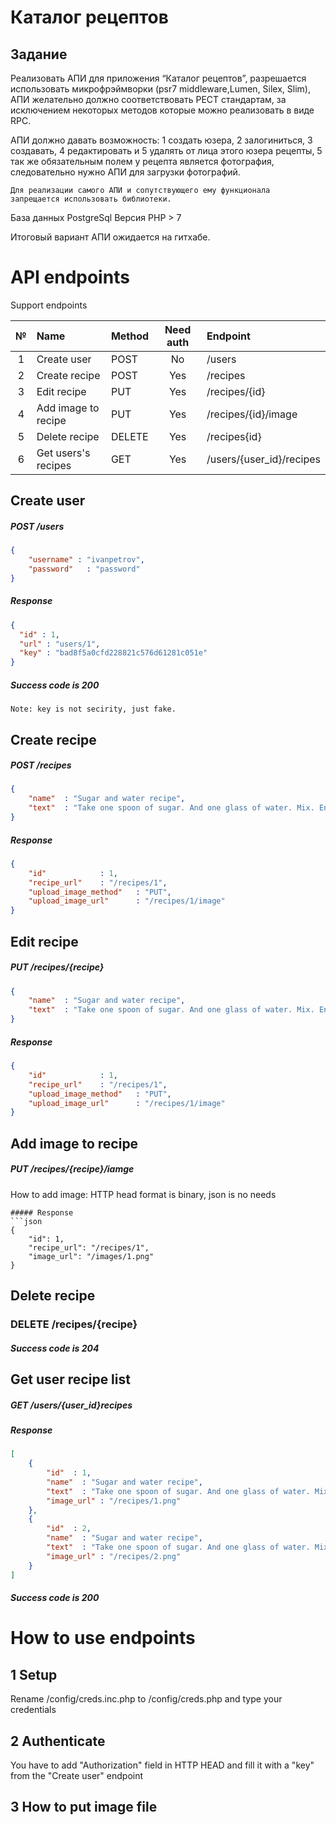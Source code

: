 # Каталог рецептов

## Задание
 
Реализовать АПИ для приложения “Каталог рецептов”, 
разрешается использовать микрофрэймворки (psr7 middleware,Lumen, Silex, Slim), 
АПИ желательно должно соответствовать РЕСТ стандартам, 
за исключением некоторых методов которые можно реализовать в виде RPC.

АПИ должно давать возможность:
  1 создать юзера, 
  2 залогиниться, 
  3 создавать, 
  4 редактировать и 
  5 удалять от лица этого юзера рецепты, 
  5 так же обязательным полем у рецепта является фотография, 
    следовательно нужно АПИ для загрузки фотографий. 

    Для реализации самого АПИ и сопутствующего ему функционала 
    запрещается использовать библиотеки.

База данных PostgreSql
Версия PHP > 7

Итоговый вариант АПИ ожидается на гитхабе.

# API endpoints

Support endpoints

| № | Name | Method | Need auth| Endpoint|  
| :---: | :--- | :--- | :---: | :--- | 
| 1 | Create user  | POST | No | /users |
| 2 | Create recipe | POST  | Yes | /recipes|
| 3 | Edit recipe   | PUT  | Yes | /recipes/{id} |
| 4 | Add image to recipe   | PUT  | Yes | /recipes/{id}/image |
| 5 | Delete recipe | DELETE  | Yes | /recipes{id} |
| 6 | Get users's recipes | GET | Yes | /users/{user_id}/recipes |

## Create user
##### POST /users
```json
{
    "username" : "ivanpetrov",
    "password"   : "password"
}
```
##### Response
```json
{
  "id" : 1,
  "url" : "users/1",
  "key" : "bad8f5a0cfd228821c576d61281c051e"
}
```
##### Success code is 200

    Note: key is not secirity, just fake.


## Create recipe
##### POST /recipes
```json
{
    "name"  : "Sugar and water recipe",
    "text"	: "Take one spoon of sugar. And one glass of water. Mix. Enjoy!"
}
```
##### Response
```json
{
    "id"            : 1,
    "recipe_url"	: "/recipes/1",
    "upload_image_method"	: "PUT",
    "upload_image_url"	    : "/recipes/1/image"
}
```

## Edit recipe
##### PUT /recipes/{recipe}
```json
{
    "name"  : "Sugar and water recipe",
    "text"	: "Take one spoon of sugar. And one glass of water. Mix. Enjoy!"
}
```
##### Response
```json
{
    "id"            : 1,
    "recipe_url"	: "/recipes/1",
    "upload_image_method"	: "PUT",
    "upload_image_url"	    : "/recipes/1/image"
}
```

## Add image to recipe
##### PUT /recipes/{recipe}/iamge

How to add image: HTTP head format is binary, json is no needs  

```
##### Response
```json
{
    "id": 1,
    "recipe_url": "/recipes/1",
    "image_url": "/images/1.png"
}
```

## Delete recipe
### DELETE /recipes/{recipe}
##### Success code is 204

## Get user recipe list
##### GET /users/{user_id}recipes

##### Response
```json
[
    {
        "id"  : 1,
        "name"  : "Sugar and water recipe",
        "text"	: "Take one spoon of sugar. And one glass of water. Mix. Enjoy!",
        "image_url" : "/recipes/1.png"
    },
    {
        "id"  : 2,
        "name"  : "Sugar and water recipe",
        "text"	: "Take one spoon of sugar. And one glass of water. Mix. Enjoy!",
        "image_url" : "/recipes/2.png"
    }
]
```
##### Success code is 200

# How to use endpoints

## 1 Setup

Rename /config/creds.inc.php to /config/creds.php and type your credentials 

## 2 Authenticate

You have to add "Authorization" field in HTTP HEAD and fill it with a "key" 
from the "Create user" endpoint

## 3 How to put image file